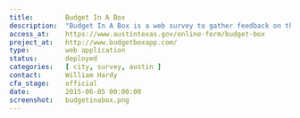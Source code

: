 ```yaml
---
title:        Budget In A Box
description:  "Budget In A Box is a web survey to gather feedback on the City of Austin's budget. The web application was developed by Open Austin volunteers."
access_at:    https://www.austintexas.gov/online-form/budget-box
project_at:   http://www.budgetboxapp.com/
type:         web application
status:       deployed
categories:   [ city, survey, austin ]
contact:      William Hardy
cfa_stage:    official
date:         2015-06-05 00:00:00
screenshot:   budgetinabox.png
---
```

